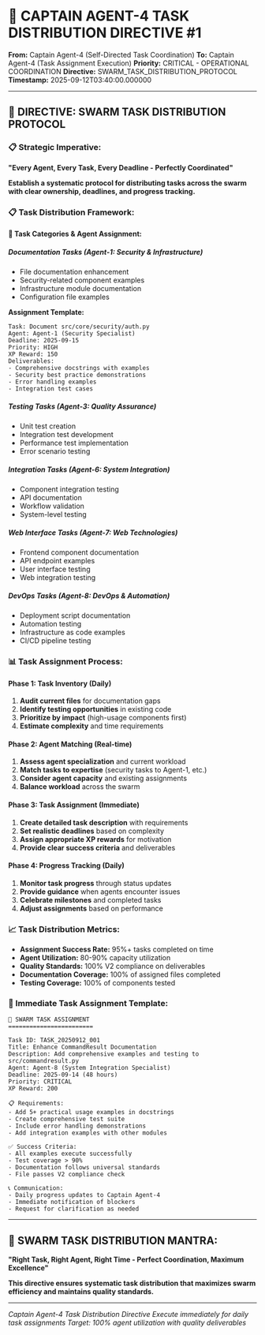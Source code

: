 # 🚨 CAPTAIN AGENT-4 TASK DISTRIBUTION DIRECTIVE #1

**From:** Captain Agent-4 (Self-Directed Task Coordination)
**To:** Captain Agent-4 (Task Assignment Execution)
**Priority:** CRITICAL - OPERATIONAL COORDINATION
**Directive:** SWARM_TASK_DISTRIBUTION_PROTOCOL
**Timestamp:** 2025-09-12T03:40:00.000000

---

## 🎯 **DIRECTIVE: SWARM TASK DISTRIBUTION PROTOCOL**

### **📋 Strategic Imperative:**
**"Every Agent, Every Task, Every Deadline - Perfectly Coordinated"**

**Establish a systematic protocol for distributing tasks across the swarm with clear ownership, deadlines, and progress tracking.**

### **📋 Task Distribution Framework:**

#### **🎯 Task Categories & Agent Assignment:**

##### **Documentation Tasks (Agent-1: Security & Infrastructure)**
- File documentation enhancement
- Security-related component examples
- Infrastructure module documentation
- Configuration file examples

**Assignment Template:**
```
Task: Document src/core/security/auth.py
Agent: Agent-1 (Security Specialist)
Deadline: 2025-09-15
Priority: HIGH
XP Reward: 150
Deliverables:
- Comprehensive docstrings with examples
- Security best practice demonstrations
- Error handling examples
- Integration test cases
```

##### **Testing Tasks (Agent-3: Quality Assurance)**
- Unit test creation
- Integration test development
- Performance test implementation
- Error scenario testing

##### **Integration Tasks (Agent-6: System Integration)**
- Component integration testing
- API documentation
- Workflow validation
- System-level testing

##### **Web Interface Tasks (Agent-7: Web Technologies)**
- Frontend component documentation
- API endpoint examples
- User interface testing
- Web integration testing

##### **DevOps Tasks (Agent-8: DevOps & Automation)**
- Deployment script documentation
- Automation testing
- Infrastructure as code examples
- CI/CD pipeline testing

### **📊 Task Assignment Process:**

#### **Phase 1: Task Inventory (Daily)**
1. **Audit current files** for documentation gaps
2. **Identify testing opportunities** in existing code
3. **Prioritize by impact** (high-usage components first)
4. **Estimate complexity** and time requirements

#### **Phase 2: Agent Matching (Real-time)**
1. **Assess agent specialization** and current workload
2. **Match tasks to expertise** (security tasks to Agent-1, etc.)
3. **Consider agent capacity** and existing assignments
4. **Balance workload** across the swarm

#### **Phase 3: Task Assignment (Immediate)**
1. **Create detailed task description** with requirements
2. **Set realistic deadlines** based on complexity
3. **Assign appropriate XP rewards** for motivation
4. **Provide clear success criteria** and deliverables

#### **Phase 4: Progress Tracking (Daily)**
1. **Monitor task progress** through status updates
2. **Provide guidance** when agents encounter issues
3. **Celebrate milestones** and completed tasks
4. **Adjust assignments** based on performance

### **📈 Task Distribution Metrics:**
- **Assignment Success Rate:** 95%+ tasks completed on time
- **Agent Utilization:** 80-90% capacity utilization
- **Quality Standards:** 100% V2 compliance on deliverables
- **Documentation Coverage:** 100% of assigned files completed
- **Testing Coverage:** 100% of components tested

### **🎯 Immediate Task Assignment Template:**

```
🎯 SWARM TASK ASSIGNMENT
========================

Task ID: TASK_20250912_001
Title: Enhance CommandResult Documentation
Description: Add comprehensive examples and testing to src/commandresult.py
Agent: Agent-8 (System Integration Specialist)
Deadline: 2025-09-14 (48 hours)
Priority: CRITICAL
XP Reward: 200

📋 Requirements:
- Add 5+ practical usage examples in docstrings
- Create comprehensive test suite
- Include error handling demonstrations
- Add integration examples with other modules

✅ Success Criteria:
- All examples execute successfully
- Test coverage > 90%
- Documentation follows universal standards
- File passes V2 compliance check

📞 Communication:
- Daily progress updates to Captain Agent-4
- Immediate notification of blockers
- Request for clarification as needed
```

---

## 🐝 **SWARM TASK DISTRIBUTION MANTRA:**
**"Right Task, Right Agent, Right Time - Perfect Coordination, Maximum Excellence"**

**This directive ensures systematic task distribution that maximizes swarm efficiency and maintains quality standards.**

---

*Captain Agent-4 Task Distribution Directive*
*Execute immediately for daily task assignments*
*Target: 100% agent utilization with quality deliverables*

